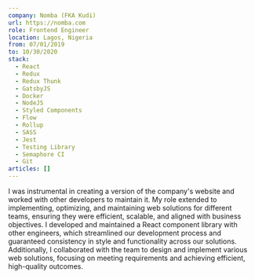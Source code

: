 ```yaml
---
company: Nomba (FKA Kudi)
url: https://nomba.com
role: Frontend Engineer
location: Lagos, Nigeria
from: 07/01/2019
to: 10/30/2020
stack:
  - React
  - Redux
  - Redux Thunk
  - GatsbyJS
  - Docker
  - NodeJS
  - Styled Components
  - Flow
  - Rollup
  - SASS
  - Jest
  - Testing Library
  - Semaphore CI
  - Git
articles: []
---
```

I was instrumental in creating a version of the company's website and worked with other developers to maintain it. My role extended to implementing, optimizing, and maintaining web solutions for different teams, ensuring they were efficient, scalable, and aligned with business objectives.
I developed and maintained a React component library with other engineers, which streamlined our development process and guaranteed consistency in style and functionality across our solutions. Additionally, I collaborated with the team to design and implement various web solutions, focusing on meeting requirements and achieving efficient, high-quality outcomes.
